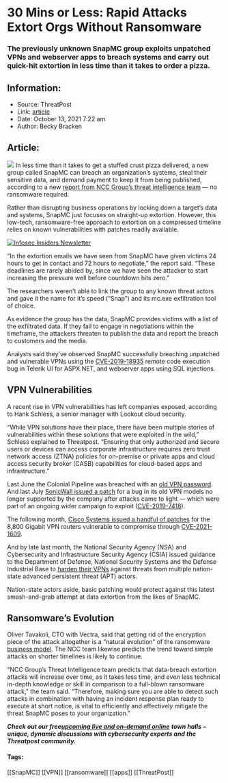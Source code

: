 # 30 Mins or Less: Rapid Attacks Extort Orgs Without Ransomware
### The previously unknown SnapMC group exploits unpatched VPNs and webserver apps to breach systems and carry out quick-hit extortion in less time than it takes to order a pizza.

## Information:
+ Source: ThreatPost
+ Link: [article](https://kasperskycontenthub.com/threatpost-global/?p=175445)
+ Date: October 13, 2021  7:22 am
+ Author: Becky Bracken


## Article:
![](https://media.threatpost.com/wp-content/uploads/sites/103/2021/10/13071817/pizza-delivery-e1634123918695.jpg)
In less time than it takes to get a stuffed crust pizza delivered, a new group called SnapMC can breach an organization’s systems, steal their sensitive data, and demand payment to keep it from being published, according to a new [report from NCC Group’s threat intelligence team](https://blog.fox-it.com/2021/10/11/snapmc-skips-ransomware-steals-data/) — no ransomware required.


Rather than disrupting business operations by locking down a target’s data and systems, SnapMC just focuses on straight-up extortion. However, this low-tech, ransomware-free approach to extortion on a compressed timeline relies on known vulnerabilities with patches readily available.


[![Infosec Insiders Newsletter](https://media.threatpost.com/wp-content/uploads/sites/103/2021/07/10165815/infosec_insiders_in_article_promo.png)](https://threatpost.com/infosec-insider-subscription-page/?utm_source=ART&utm_medium=ART&utm_campaign=InfosecInsiders_Newsletter_Promo/)


“In the extortion emails we have seen from SnapMC have given victims 24 hours to get in contact and 72 hours to negotiate,” the report said. “These deadlines are rarely abided by, since we have seen the attacker to start increasing the pressure well before countdown hits zero.”


The researchers weren’t able to link the group to any known threat actors and gave it the name for it’s speed (“Snap”) and its mc.exe exfiltration tool of choice.


As evidence the group has the data, SnapMC provides victims with a list of the exfiltrated data. If they fail to engage in negotiations within the timeframe, the attackers threaten to publish the data and report the breach to customers and the media.


Analysts said they’ve observed SnapMC successfully breaching unpatched and vulnerable VPNs using the [CVE-2019-18935](https://nvd.nist.gov/vuln/detail/CVE-2019-18935) remote code execution bug in Telerik UI for ASPX.NET, and webserver apps using SQL injections.


**VPN Vulnerabilities**
-----------------------


A recent rise in VPN vulnerabilities has left companies exposed, according to Hank Schless, a senior manager with Lookout cloud security.


“While VPN solutions have their place, there have been multiple stories of vulnerabilities within these solutions that were exploited in the wild,” Schless explained to Threatpost. “Ensuring that only authorized and secure users or devices can access corporate infrastructure requires zero trust network access (ZTNA) policies for on-premise or private apps and cloud access security broker (CASB) capabilities for cloud-based apps and infrastructure.”


Last June the Colonial Pipeline was breached with an [old VPN password](https://threatpost.com/darkside-pwned-colonial-with-old-vpn-password/166743/). And last July [SonicWall issued a patch](https://threatpost.com/sonicwall-vpn-bugs-attack/167824/) for a bug in its old VPN models no longer supported by the company after attacks came to light — which were part of an ongoing wider campaign to exploit ([CVE-2019-7418](https://cve.mitre.org/cgi-bin/cvename.cgi?name=2019-7481)).


The following month, [Cisco Systems issued a handful of patches](https://threatpost.com/critical-cisco-bug-vpn-routers/168449/) for the 8,800 Gigabit VPN routers vulnerable to compromise through [CVE-2021-1609](https://cve.mitre.org/cgi-bin/cvename.cgi?name=CVE-2021-1609).


And by late last month, the National Security Agency (NSA) and Cybersecurity and Infrastructure Security Agency (CSIA) issued guidance to the Department of Defense, National Security Systems and the Defense Industrial Base to [harden their VPNs](https://threatpost.com/vpns-nsa-cisa-guidance/175150/) against threats from multiple nation-state advanced persistent threat (APT) actors.


Nation-state actors aside, basic patching would protect against this latest smash-and-grab attempt at data extortion from the likes of SnapMC.


**Ransomware’s Evolution**
--------------------------


Oliver Tavakoli, CTO with Vectra, said that getting rid of the encryption piece of the attack altogether is a “natural evolution” of the ransomware [business model](https://threatpost.com/ransomware-volumes-record-highs-2021/168327/). The NCC team likewise predicts the trend toward simple attacks on shorter timelines is likely to continue.


“NCC Group’s Threat Intelligence team predicts that data-breach extortion attacks will increase over time, as it takes less time, and even less technical in-depth knowledge or skill in comparison to a full-blown ransomware attack,” the team said. “Therefore, making sure you are able to detect such attacks in combination with having an incident response plan ready to execute at short notice, is vital to efficiently and effectively mitigate the threat SnapMC poses to your organization.”


***Check out our free***[***upcoming live and on-demand online***](https://threatpost.com/category/webinars/) ***town halls*** ***– unique, dynamic discussions with cybersecurity experts and the Threatpost community.***




#### Tags:
[[SnapMC]] [[VPN]] [[ransomware]] [[apps]] [[ThreatPost]]
